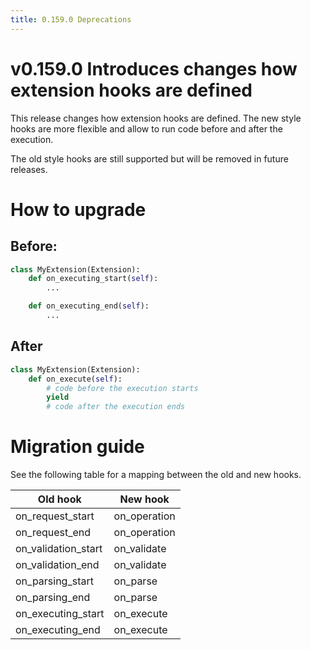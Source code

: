 ```yaml
---
title: 0.159.0 Deprecations
---
```


# v0.159.0 Introduces changes how extension hooks are defined

This release changes how extension hooks are defined. The new style hooks are
more flexible and allow to run code before and after the execution.

The old style hooks are still supported but will be removed in future releases.

# How to upgrade

## Before:

```python
class MyExtension(Extension):
    def on_executing_start(self):
        ...

    def on_executing_end(self):
        ...
```

## After

```python
class MyExtension(Extension):
    def on_execute(self):
        # code before the execution starts
        yield
        # code after the execution ends
```

# Migration guide

See the following table for a mapping between the old and new hooks.

| Old hook            | New hook     |
| ------------------- | ------------ |
| on_request_start    | on_operation |
| on_request_end      | on_operation |
| on_validation_start | on_validate  |
| on_validation_end   | on_validate  |
| on_parsing_start    | on_parse     |
| on_parsing_end      | on_parse     |
| on_executing_start  | on_execute   |
| on_executing_end    | on_execute   |
